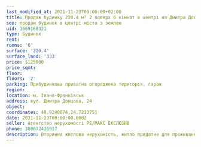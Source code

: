 ```yaml
---
last_modified_at: 2021-11-23T00:00:00+02:00
title: Продаж будинку 220.4 м² 2 поверх 6 кімнат в центрі на Дмитра Донцова
seo: продам будинок в центрі міста з землею
uid: 1669168321
type: Будинок
rent:
rooms: '6'
surface: '220.4'
surface_land: '333'
price: $125000
price_sqmt:
floor:
floors: '2'
parking: Прибудинкова приватна огороджена територія, гараж
region:
location: м. Івано-Франківськ
address: вул. Дмитра Донцова, 24
object:
coordinates: 48.9240874,24.7213751
date: 2021-11-23T00:00:00.000Z
seller: Агентство нерухомості РЕ/МАКС ЕКСЛЮЗИВ
phone: 380672426917
description: Вторинна житлова нерухомість, житло придатне для проживання
---
```

